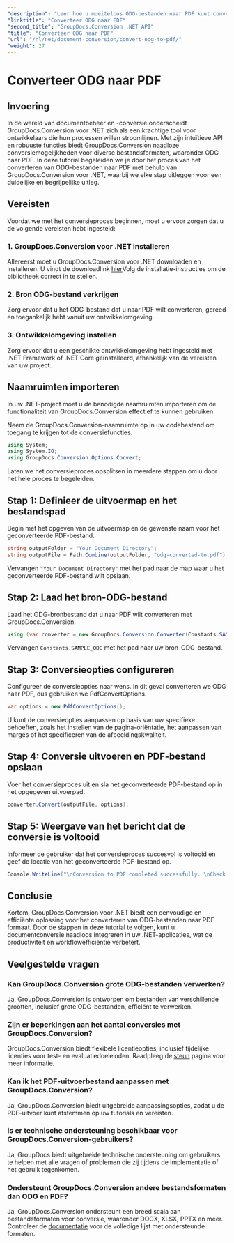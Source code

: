 ```yaml
---
"description": "Leer hoe u moeiteloos ODG-bestanden naar PDF kunt converteren met GroupDocs.Conversion voor .NET. Verbeter uw documentbeheermogelijkheden."
"linktitle": "Converteer ODG naar PDF"
"second_title": "GroupDocs.Conversion .NET API"
"title": "Converteer ODG naar PDF"
"url": "/nl/net/document-conversion/convert-odg-to-pdf/"
"weight": 27
---
```


# Converteer ODG naar PDF

## Invoering
In de wereld van documentbeheer en -conversie onderscheidt GroupDocs.Conversion voor .NET zich als een krachtige tool voor ontwikkelaars die hun processen willen stroomlijnen. Met zijn intuïtieve API en robuuste functies biedt GroupDocs.Conversion naadloze conversiemogelijkheden voor diverse bestandsformaten, waaronder ODG naar PDF. In deze tutorial begeleiden we je door het proces van het converteren van ODG-bestanden naar PDF met behulp van GroupDocs.Conversion voor .NET, waarbij we elke stap uitleggen voor een duidelijke en begrijpelijke uitleg.
## Vereisten
Voordat we met het conversieproces beginnen, moet u ervoor zorgen dat u de volgende vereisten hebt ingesteld:
### 1. GroupDocs.Conversion voor .NET installeren
Allereerst moet u GroupDocs.Conversion voor .NET downloaden en installeren. U vindt de downloadlink [hier](https://releases.groupdocs.com/conversion/net/)Volg de installatie-instructies om de bibliotheek correct in te stellen.
### 2. Bron ODG-bestand verkrijgen
Zorg ervoor dat u het ODG-bestand dat u naar PDF wilt converteren, gereed en toegankelijk hebt vanuit uw ontwikkelomgeving.
### 3. Ontwikkelomgeving instellen
Zorg ervoor dat u een geschikte ontwikkelomgeving hebt ingesteld met .NET Framework of .NET Core geïnstalleerd, afhankelijk van de vereisten van uw project.

## Naamruimten importeren
In uw .NET-project moet u de benodigde naamruimten importeren om de functionaliteit van GroupDocs.Conversion effectief te kunnen gebruiken.

Neem de GroupDocs.Conversion-naamruimte op in uw codebestand om toegang te krijgen tot de conversiefuncties.
```csharp
using System;
using System.IO;
using GroupDocs.Conversion.Options.Convert;
```

Laten we het conversieproces opsplitsen in meerdere stappen om u door het hele proces te begeleiden.
## Stap 1: Definieer de uitvoermap en het bestandspad
Begin met het opgeven van de uitvoermap en de gewenste naam voor het geconverteerde PDF-bestand.
```csharp
string outputFolder = "Your Document Directory";
string outputFile = Path.Combine(outputFolder, "odg-converted-to.pdf");
```
Vervangen `"Your Document Directory"` met het pad naar de map waar u het geconverteerde PDF-bestand wilt opslaan.
## Stap 2: Laad het bron-ODG-bestand
Laad het ODG-bronbestand dat u naar PDF wilt converteren met GroupDocs.Conversion.
```csharp
using (var converter = new GroupDocs.Conversion.Converter(Constants.SAMPLE_ODG))
```
Vervangen `Constants.SAMPLE_ODG` met het pad naar uw bron-ODG-bestand.
## Stap 3: Conversieopties configureren
Configureer de conversieopties naar wens. In dit geval converteren we ODG naar PDF, dus gebruiken we PdfConvertOptions.
```csharp
var options = new PdfConvertOptions();
```
U kunt de conversieopties aanpassen op basis van uw specifieke behoeften, zoals het instellen van de pagina-oriëntatie, het aanpassen van marges of het specificeren van de afbeeldingskwaliteit.
## Stap 4: Conversie uitvoeren en PDF-bestand opslaan
Voer het conversieproces uit en sla het geconverteerde PDF-bestand op in het opgegeven uitvoerpad.
```csharp
converter.Convert(outputFile, options);
```
## Stap 5: Weergave van het bericht dat de conversie is voltooid
Informeer de gebruiker dat het conversieproces succesvol is voltooid en geef de locatie van het geconverteerde PDF-bestand op.
```csharp
Console.WriteLine("\nConversion to PDF completed successfully. \nCheck output in {0}", outputFolder);
```

## Conclusie
Kortom, GroupDocs.Conversion voor .NET biedt een eenvoudige en efficiënte oplossing voor het converteren van ODG-bestanden naar PDF-formaat. Door de stappen in deze tutorial te volgen, kunt u documentconversie naadloos integreren in uw .NET-applicaties, wat de productiviteit en workflowefficiëntie verbetert.
## Veelgestelde vragen
### Kan GroupDocs.Conversion grote ODG-bestanden verwerken?
Ja, GroupDocs.Conversion is ontworpen om bestanden van verschillende grootten, inclusief grote ODG-bestanden, efficiënt te verwerken.
### Zijn er beperkingen aan het aantal conversies met GroupDocs.Conversion?
GroupDocs.Conversion biedt flexibele licentieopties, inclusief tijdelijke licenties voor test- en evaluatiedoeleinden. Raadpleeg de [steun](https://forum.groupdocs.com/c/conversion/11) pagina voor meer informatie.
### Kan ik het PDF-uitvoerbestand aanpassen met GroupDocs.Conversion?
Ja, GroupDocs.Conversion biedt uitgebreide aanpassingsopties, zodat u de PDF-uitvoer kunt afstemmen op uw tutorials en vereisten.
### Is er technische ondersteuning beschikbaar voor GroupDocs.Conversion-gebruikers?
Ja, GroupDocs biedt uitgebreide technische ondersteuning om gebruikers te helpen met alle vragen of problemen die zij tijdens de implementatie of het gebruik tegenkomen.
### Ondersteunt GroupDocs.Conversion andere bestandsformaten dan ODG en PDF?
Ja, GroupDocs.Conversion ondersteunt een breed scala aan bestandsformaten voor conversie, waaronder DOCX, XLSX, PPTX en meer. Controleer de [documentatie](https://tutorials.groupdocs.com/conversion/net/) voor de volledige lijst met ondersteunde formaten.